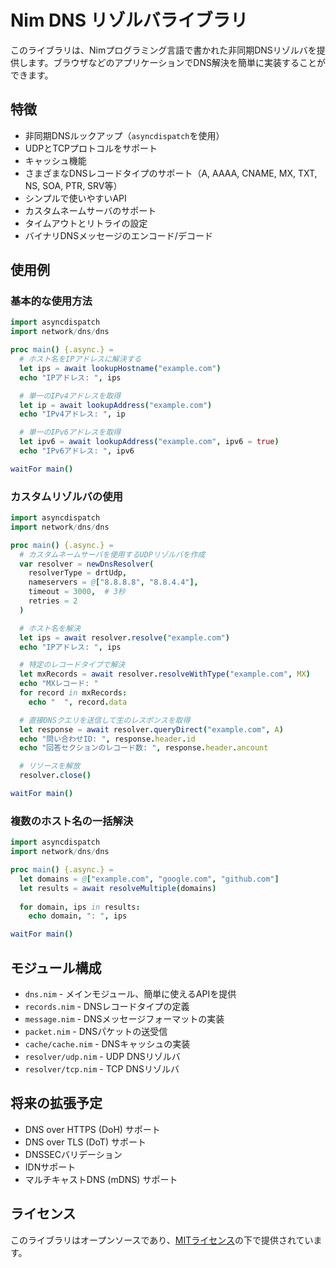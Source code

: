 # Nim DNS リゾルバライブラリ

このライブラリは、Nimプログラミング言語で書かれた非同期DNSリゾルバを提供します。ブラウザなどのアプリケーションでDNS解決を簡単に実装することができます。

## 特徴

- 非同期DNSルックアップ（`asyncdispatch`を使用）
- UDPとTCPプロトコルをサポート
- キャッシュ機能
- さまざまなDNSレコードタイプのサポート（A, AAAA, CNAME, MX, TXT, NS, SOA, PTR, SRV等）
- シンプルで使いやすいAPI
- カスタムネームサーバのサポート
- タイムアウトとリトライの設定
- バイナリDNSメッセージのエンコード/デコード

## 使用例

### 基本的な使用方法

```nim
import asyncdispatch
import network/dns/dns

proc main() {.async.} =
  # ホスト名をIPアドレスに解決する
  let ips = await lookupHostname("example.com")
  echo "IPアドレス: ", ips

  # 単一のIPv4アドレスを取得
  let ip = await lookupAddress("example.com")
  echo "IPv4アドレス: ", ip

  # 単一のIPv6アドレスを取得
  let ipv6 = await lookupAddress("example.com", ipv6 = true)
  echo "IPv6アドレス: ", ipv6

waitFor main()
```

### カスタムリゾルバの使用

```nim
import asyncdispatch
import network/dns/dns

proc main() {.async.} =
  # カスタムネームサーバを使用するUDPリゾルバを作成
  var resolver = newDnsResolver(
    resolverType = drtUdp,
    nameservers = @["8.8.8.8", "8.8.4.4"],
    timeout = 3000,  # 3秒
    retries = 2
  )

  # ホスト名を解決
  let ips = await resolver.resolve("example.com")
  echo "IPアドレス: ", ips

  # 特定のレコードタイプで解決
  let mxRecords = await resolver.resolveWithType("example.com", MX)
  echo "MXレコード: "
  for record in mxRecords:
    echo "  ", record.data

  # 直接DNSクエリを送信して生のレスポンスを取得
  let response = await resolver.queryDirect("example.com", A)
  echo "問い合わせID: ", response.header.id
  echo "回答セクションのレコード数: ", response.header.ancount

  # リソースを解放
  resolver.close()

waitFor main()
```

### 複数のホスト名の一括解決

```nim
import asyncdispatch
import network/dns/dns

proc main() {.async.} =
  let domains = @["example.com", "google.com", "github.com"]
  let results = await resolveMultiple(domains)
  
  for domain, ips in results:
    echo domain, ": ", ips

waitFor main()
```

## モジュール構成

- `dns.nim` - メインモジュール、簡単に使えるAPIを提供
- `records.nim` - DNSレコードタイプの定義
- `message.nim` - DNSメッセージフォーマットの実装
- `packet.nim` - DNSパケットの送受信
- `cache/cache.nim` - DNSキャッシュの実装
- `resolver/udp.nim` - UDP DNSリゾルバ
- `resolver/tcp.nim` - TCP DNSリゾルバ

## 将来の拡張予定

- DNS over HTTPS (DoH) サポート
- DNS over TLS (DoT) サポート
- DNSSECバリデーション
- IDNサポート
- マルチキャストDNS (mDNS) サポート

## ライセンス

このライブラリはオープンソースであり、[MITライセンス](LICENSE)の下で提供されています。 